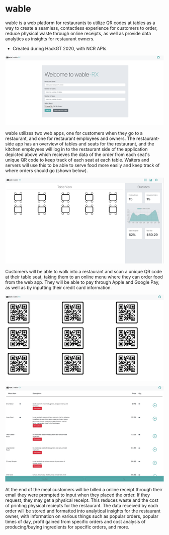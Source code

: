 # wable
wable is a web platform for restaurants to utilize QR codes at tables as a way to create a seamless, contactless experience for customers to order, reduce physical waste through online receipts, as well as provide data analytics as insights for restaurant owners.
- Created during HackGT 2020, with NCR APIs.


![](img/Server.png)

wable utilizes two web apps, one for customers when they go to a restaurant, and one for restaurant employees and owners. The restaurant-side app has an overview of tables and seats for the restaurant, and the kitchen employees will log in to the restaurant side of the application depicted above which recieves the data of the order from each seat's unique QR code to keep track of each seat at each table. Waiters and servers will use this to be able to serve food more easily and keep track of where orders should go (shown below).


![](img/TableView.png)

 Customers will be able to walk into a restaurant and scan a unique QR code at their table seat, taking them to an online menu where they can order food from the web app. They will be able to pay through Apple and Google Pay, as well as by inputting their credit card information. 
 
![](img/qrcodes.png)

![](img/CustomerMenu.png)

At the end of the meal customers will be billed a online receipt through their email they were prompted to input when they placed the order. If they request, they may get a physical receipt. This reduces waste and the cost of printing physical reciepts for the restaurant. The data received by each order will be stored and formatted into analytical insights for the restaurant owner, with information on various things such as popular orders, popular times of day, profit gained from specific orders and cost analysis of producing/buying ingredients for specific orders, and more.
